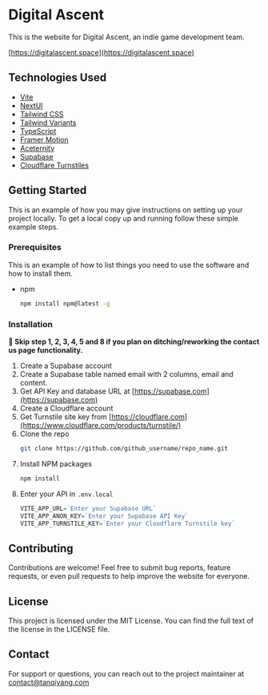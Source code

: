 # Digital Ascent

This is the website for Digital Ascent, an indie game development team. 

[https://digitalascent.space](https://digitalascent.space)

## Technologies Used

- [Vite](https://vitejs.dev/guide/)
- [NextUI](https://nextui.org)
- [Tailwind CSS](https://tailwindcss.com)
- [Tailwind Variants](https://tailwind-variants.org)
- [TypeScript](https://www.typescriptlang.org)
- [Framer Motion](https://www.framer.com/motion)
- [Aceternity](https://ui.aceternity.com)
- [Supabase](https://supabase.com)
- [Cloudflare Turnstiles](https://www.cloudflare.com/products/turnstile)


<!-- GETTING STARTED -->
## Getting Started

This is an example of how you may give instructions on setting up your project locally.
To get a local copy up and running follow these simple example steps.

### Prerequisites

This is an example of how to list things you need to use the software and how to install them.
* npm
  ```sh
  npm install npm@latest -g
  ```

### Installation

**📌 Skip step 1, 2, 3, 4, 5 and 8 if you plan on ditching/reworking the contact us page functionality.**

1. Create a Supabase account
2. Create a Supabase table named email with 2 columns, email and content.
3. Get API Key and database URL at [https://supabase.com](https://supabase.com)
4. Create a Cloudflare account
5. Get Turnstile site key from [https://cloudflare.com](https://www.cloudflare.com/products/turnstile/)
6. Clone the repo
   ```sh
   git clone https://github.com/github_username/repo_name.git
   ```
7. Install NPM packages
   ```sh
   npm install
   ```
8. Enter your API in `.env.local`
   ```js
   VITE_APP_URL=`Enter your Supabase URL`
   VITE_APP_ANON_KEY=`Enter your Supabase API Key`
   VITE_APP_TURNSTILE_KEY=`Enter your Cloudflare Turnstile key`
   ```


## Contributing
Contributions are welcome! Feel free to submit bug reports, feature requests, or even pull requests to help improve the website for everyone.

## License
This project is licensed under the MIT License. You can find the full text of the license in the LICENSE file.

## Contact
For support or questions, you can reach out to the project maintainer at contact@tanqiyang.com
